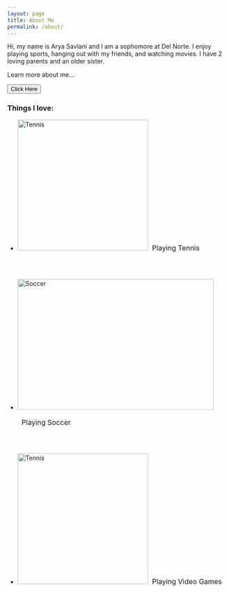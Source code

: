```yaml
---
layout: page
title: About Me
permalink: /about/
---
```

Hi, my name is Arya Savlani and I am a sophomore at Del Norte. I enjoy playing sports, hanging out with my friends, and watching movies. I have 2 loving parents and an older sister.
<br>

Learn more about me...

<button onclick="showRandomFact()">Click Here</button>

<p id="fact"></p>

<script>
  const MeFacts = [
    "My favorite color is purple.",
    "I love Mexican food, especially street tacos.",
    "I think pineapples are good on pizza.",
    "My favorite video game at the moment is Minecraft.",
    "My parents are both in computer science fields.",
    "I love watching movies, my favorite movie is Django Unchained, watch it!"
  ];

  // Show random fact
  function showRandomFact() {
    const randomIndex = Math.floor(Math.random() * MeFacts.length);
    const randomFact = MeFacts[randomIndex];
    document.getElementById('fact').textContent = randomFact;
  }
</script>

<h3>Things I love:</h3>

<ul>
  <li><img src="{{site.baseurl}}/images/tenn.jpg" alt="Tennis" width="300" height="300"><p style ="font-size:16px;display:inline-block">&nbsp; Playing Tennis</p></li>
</ul>
<br>
<ul>
  <li><img src="{{site.baseurl}}/images/soccer.jpg" alt="Soccer" width="450" height="300"><p style ="font-size:16px;display:inline-block;"> &nbsp; Playing Soccer</p></li>
</ul>
<br>
<ul>
  <li><img src="{{site.baseurl}}/images/setup.jpg" alt="Tennis" width="300" height="300"><p style ="font-size:16px;display:inline-block">&nbsp;  Playing Video Games</p></li>
</ul>


